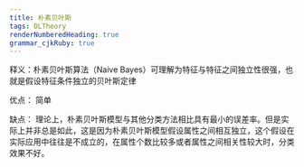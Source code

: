 ```yaml
---
title: 朴素贝叶斯 
tags: DLTheory
renderNumberedHeading: true
grammar_cjkRuby: true
---
```



释义：朴素贝叶斯算法（Naive Bayes）可理解为特征与特征之间独立性很强，也就是假设特征条件独立的贝叶斯定律

优点：
简单



缺点：
理论上，朴素贝叶斯模型与其他分类方法相比具有最小的误差率。但是实际上并非总是如此，这是因为朴素贝叶斯模型假设属性之间相互独立，这个假设在实际应用中往往是不成立的，在属性个数比较多或者属性之间相关性较大时，分类效果不好。
